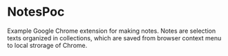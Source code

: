 # NotesPoc
Example Google Chrome extension for making notes.
Notes are selection texts organized in collections, which are saved from browser context menu to local strorage of Chrome.
